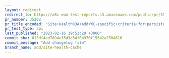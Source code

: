 ```yaml
---
layout: redirect
redirect_to: https://a8c-woo-test-reports.s3.amazonaws.com/public/pr/35202/api/index.html
pr_number: 35202
pr_title_encoded: "Site+Health%3A+Add+WC-specific+criteria+for+persistent+object+cache"
pr_test_type: api
last_published: "2023-02-16 19:51:29 +0000"
commit_sha: 813df4ed7094e35d3d54f0b970f15542a2504616
commit_message: "Add changelog file"
branch_name: add/site-health-cache
---
```


